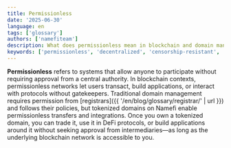 ```yaml
---
title: Permissionless
date: '2025-06-30'
language: en
tags: ['glossary']
authors: ['namefiteam']
description: What does permissionless mean in blockchain and domain management?
keywords: ['permissionless', 'decentralized', 'censorship-resistant', 'open access', 'blockchain']
---
```


**Permissionless** refers to systems that allow anyone to participate without requiring approval from a central authority. In blockchain contexts, permissionless networks let users transact, build applications, or interact with protocols without gatekeepers. Traditional domain management requires permission from [registrars]({{ '/en/blog/glossary/registrar/' | url }}) and follows their policies, but tokenized domains on Namefi enable permissionless transfers and integrations. Once you own a tokenized domain, you can trade it, use it in DeFi protocols, or build applications around it without seeking approval from intermediaries—as long as the underlying blockchain network is accessible to you.